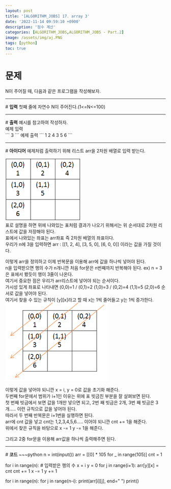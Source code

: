 ```yaml
---
layout: post
title: '[ALGORITHM_JOBS] 17. array 3'
date: '2022-11-14 09:59:10 +0900'
description: '점수 계산'
categories: [ALGORITHM_JOBS,ALGORITHM_JOBS - Part.2]
image: /assets/img/aj.PNG
tags: [python]
toc: true
---
```

# <b>문제</b>
N이 주어질 때, 다음과 같은 프로그램을 작성해보자.
<hr>
# <b>입력</b>
첫째 줄에 자연수 N이 주어진다.(1<=N<=100)
<hr>
# <b>출력</b>
예시를 참고하여 작성하자.<br>
예제 입력<br>
```
3
```
예제 출력
```
1 2 4
3 5
6 
```
<hr>
# <b>아이디어</b>
예제처럼 출력하기 위해 리스트 arr을 2차원 배열로 입력 받는다.<br>

<span><img src="/assets/img/2022-11-14-algorithm_jobs_part2-8/table.png" alt="표사진"></span><br>
표로 설명을 하면 위에 나와있는 표처럼 결과가 나오기 위해서는 위 순서대로 2차원 리스트에 값을 저장해야 된다.<br>
표에서 나와있는 좌표는 arr좌표 즉 2차원 배열의 좌표이다.<br>
우리가 n에 3을 입력하면 arr : [[1, 2, 4], [3, 5, 0], [6, 0, 0]] 이라는 값을 가질 것이다.<br>

이렇게 arr을 정의하고 이제 반복문을 이용해 arr에 값을 하나씩 넣어야 된다.<br>
n을 입력받으면 행의 수가 n개니깐 처음 for문은 n번째까지 반복해야 된다. ex) n = 3은 표에서 봤듯이 행이 3줄이 나온다.<br>
여기서 중요한 점은 우리가 arr리스트에 넣어야 되는 순서이다.<br>
가시성 있게 좌표로 나타내면 (0,0)=1 / (0,1)=2 (1,0)=3 / (0,2)=4 (1,1)=5 (2,0)=6 순서로 값을 넣어야 된다.<br>
여기서 찾을 수 있는 규칙이 [y][x]라고 할 때 x는 1씩 줄어들고 y는 1씩 증가한다.
<span><img src="/assets/img/2022-11-14-algorithm_jobs_part2-8/table2.png" alt="표사진"></span><br>

이렇게 값을 넣어야 되니깐 x = i, y = 0로 값을 초기화 해준다.<br>
두번째 for문에서 범위가 i+1인 이유는 위에 표 빗금친 부분을 잘 살펴보면 된다.<br>
첫 번째 빗금에서 보면 값을 1개만 넣으면 되고, 2번 째 빗금은 2개, 3번 째 빗금은 3개..... 이런 규칙으로 값을 넣어야 된다.<br>
따라서 두 번째 반복문은 i+1번을 실행하면 된다.<br>
arr에 cnt 값을 넣고 cnt는 1,2,3,4,5,6..... 이어야 되니깐 cnt += 1을 해준다.<br>
위에서 찾은 규칙을 바탕으로 x -= 1 y -= 1을 해준다.<br>

그리고 2중 for문을 이용해 arr값을 하나씩 출력해주면 된다.
<hr>
# <b>코드</b>
~~~python
n = int(input())
arr = [[0] * 105 for _ in range(105)]
cnt = 1

for i in range(n): # 입력받은 행의 수
    x = i
    y = 0
    for j in range(i+1):
        arr[y][x] = cnt
        cnt += 1
        x -= 1
        y += 1
        
for i in range(n):
    for j in range(n-i):
        print(arr[i][j], end=" ")
    print()
~~~

